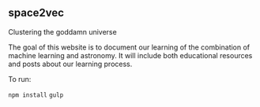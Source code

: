 ## space2vec

Clustering the goddamn universe

The goal of this website is to document our learning of the combination of machine learning and astronomy. It will include both educational resources and posts about our learning process.

To run:

`npm install`
`gulp`